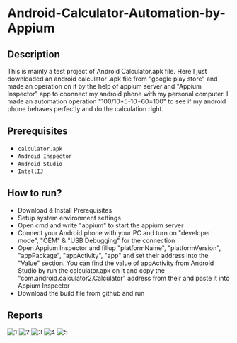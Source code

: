 # Android-Calculator-Automation-by-Appium

## Description
This is mainly a test project of Android Calculator.apk file. Here I just downloaded an android calculator .apk file from "google play store" and made an operation on it by the help of appium server and "Appium Inspector" app to coonnect my android phone with my personal computer. I made an automation operation "100/10*5-10+60=100" to see if my android phone behaves perfectly and do the calculation right.

## Prerequisites
- ```calculator.apk```
- ```Android Inspector```
- ```Android Studio```
- ```IntellIJ```

## How to run?
- Download & Install Prerequisites
- Setup system environment settings
- Open cmd and write "appium" to start the appium server
- Connect your Android phone with your PC and turn on "developer mode", "OEM" & "USB Debugging" for the connection
- Open Appium Inspector and fillup "platformName", "platformVersion", "appPackage", "appActivity", "app" and set their address into the "Value" section. You can find the value of appActivity from Android Studio by run the calculator.apk on it and copy the "com.android.calculator2.Calculator" address from their and paste it into Appium Inspector
- Download the build file from github and run

## Reports
![1](https://github.com/srahman007/Appium-Android-Calculator-Automation/assets/118020569/f385eb04-ea79-4ca3-be12-07a36f9d5a4c)
![2](https://github.com/srahman007/Appium-Android-Calculator-Automation/assets/118020569/df9ba172-e363-49d1-9482-3b76a2b6139c)
![3](https://github.com/srahman007/Appium-Android-Calculator-Automation/assets/118020569/33f70cde-6c39-40fc-9044-070079746034)
![4](https://github.com/srahman007/Appium-Android-Calculator-Automation/assets/118020569/0b2ad157-fce1-4279-9959-7a3f67a1331e)
![5](https://github.com/srahman007/Appium-Android-Calculator-Automation/assets/118020569/a32e85b2-b680-4427-9d48-ca77e8be2d96)
